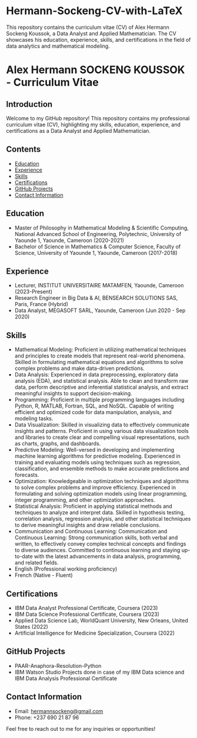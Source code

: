 # Hermann-Sockeng-CV-with-LaTeX
This repository contains the curriculum vitae (CV) of Alex Hermann Sockeng Koussok, a Data Analyst and Applied Mathematician. The CV showcases his education, experience, skills, and certifications in the field of data analytics and mathematical modeling.

# Alex Hermann SOCKENG KOUSSOK - Curriculum Vitae

## Introduction
Welcome to my GitHub repository! This repository contains my professional curriculum vitae (CV), highlighting my skills, education, experience, and certifications as a Data Analyst and Applied Mathematician.

## Contents
- [Education](#education)
- [Experience](#experience)
- [Skills](#skills)
- [Certifications](#certifications)
- [GitHub Projects](#github-projects)
- [Contact Information](#contact-information)

## Education
- Master of Philosophy in Mathematical Modeling & Scientific Computing, National Advanced School of Engineering, Polytechnic, University of Yaounde 1, Yaounde, Cameroon (2020-2021)
- Bachelor of Science in Mathematics & Computer Science, Faculty of Science, University of Yaounde 1, Yaounde, Cameroon (2017-2018)

## Experience
- Lecturer, INSTITUT UNIVERSITAIRE MATAMFEN, Yaounde, Cameroon (2023-Present)
- Research Engineer in Big Data & AI, BENSEARCH SOLUTIONS SAS, Paris, France (Hybrid)
- Data Analyst, MEGASOFT SARL, Yaounde, Cameroon (Jun 2020 - Sep 2020)

## Skills
- Mathematical Modeling: Proficient in utilizing mathematical techniques and principles to create models that represent real-world phenomena. Skilled in formulating mathematical equations and algorithms to solve complex problems and make data-driven predictions.
- Data Analysis: Experienced in data preprocessing, exploratory data analysis (EDA), and statistical analysis. Able to clean and transform raw data, perform descriptive and inferential statistical analysis, and extract meaningful insights to support decision-making.
- Programming: Proficient in multiple programming languages including Python, R, MATLAB, Fortran, SQL, and NoSQL. Capable of writing efficient and optimized code for data manipulation, analysis, and modeling tasks.
- Data Visualization: Skilled in visualizing data to effectively communicate insights and patterns. Proficient in using various data visualization tools and libraries to create clear and compelling visual representations, such as charts, graphs, and dashboards.
- Predictive Modeling: Well-versed in developing and implementing machine learning algorithms for predictive modeling. Experienced in training and evaluating models using techniques such as regression, classification, and ensemble methods to make accurate predictions and forecasts.
- Optimization: Knowledgeable in optimization techniques and algorithms to solve complex problems and improve efficiency. Experienced in formulating and solving optimization models using linear programming, integer programming, and other optimization approaches.
- Statistical Analysis: Proficient in applying statistical methods and techniques to analyze and interpret data. Skilled in hypothesis testing, correlation analysis, regression analysis, and other statistical techniques to derive meaningful insights and draw reliable conclusions.
- Communication and Continuous Learning: Communication and Continuous Learning: Strong communication skills, both verbal and written, to effectively convey complex technical concepts and findings to diverse audiences. Committed to continuous learning and staying up-to-date with the latest advancements in data analysis, programming, and related fields.
- English (Professional working proficiency)
- French (Native - Fluent)
  
## Certifications
- IBM Data Analyst Professional Certificate, Coursera (2023)
- IBM Data Science Professional Certificate, Coursera (2023)
- Applied Data Science Lab, WorldQuant University, New Orleans, United States (2022)
- Artificial Intelligence for Medicine Specialization, Coursera (2022)

## GitHub Projects
- PAAR-Anaphora-Resolution-Python
- IBM Watson Studio Projects done in case of my IBM Data science and IBM Data Analysis Professional Certificate
  
## Contact Information
- Email: hermannsockeng@gmail.com
- Phone: +237 690 21 87 96

Feel free to reach out to me for any inquiries or opportunities!
